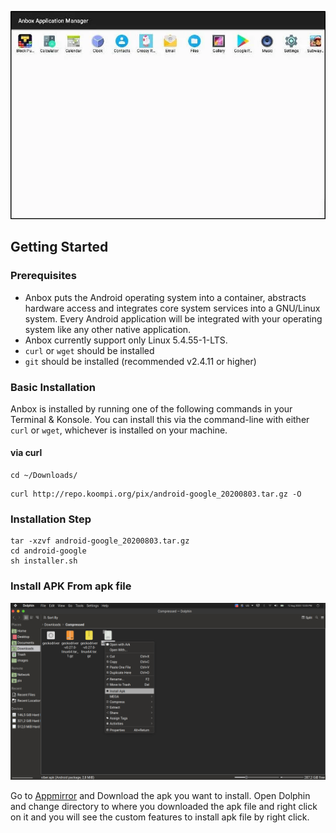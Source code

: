 ![Anbox Open Source ](/images/anbox.jpeg)

## Getting Started

### Prerequisites

* Anbox puts the Android operating system into a container, abstracts hardware access and integrates core system services into a GNU/Linux system. Every Android application will be integrated with your operating system like any other native application.
* Anbox currently support only Linux 5.4.55-1-LTS.
* `curl` or `wget` should be installed
* `git` should be installed (recommended v2.4.11 or higher)


### Basic Installation

Anbox is installed by running one of the following commands in your Terminal & Konsole. You can install this via the command-line with either `curl` or `wget`, whichever is installed on your machine.

#### via curl
```shell
cd ~/Downloads/
```

```shell
curl http://repo.koompi.org/pix/android-google_20200803.tar.gz -O
```

### Installation Step

```shell
tar -xzvf android-google_20200803.tar.gz
cd android-google
sh installer.sh
```

### Install APK From apk file
![Install APK ](/images/installapk.png)

Go to [Appmirror](https://appmirror.net/) and Download the apk you want to install. Open Dolphin and change directory to where you downloaded the apk file and right click on it and you will see the custom features to install apk file by right click.